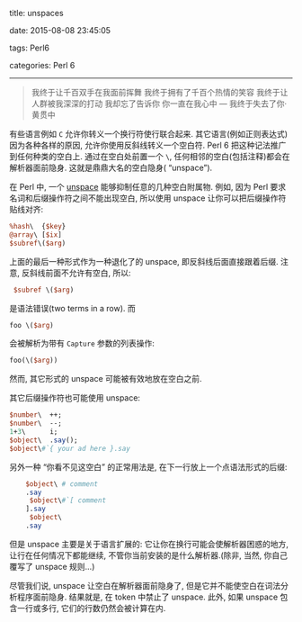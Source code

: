 title: unspaces

date: 2015-08-08 23:45:05

tags: Perl6

categories: Perl 6

------

<blockquote class="blockquote-center">我终于让千百双手在我面前挥舞 我终于拥有了千百个热情的笑容 我终于让人群被我深深的打动 我却忘了告诉你 你一直在我心中
— 我终于失去了你·黄贯中
</blockquote>

有些语言例如 `C` 允许你转义一个换行符使行联合起来. 其它语言(例如正则表达式)因为各种各样的原因, 允许你使用反斜线转义一个空白符. Perl 6 把这种记法推广到任何种类的空白上. 通过在空白处前置一个 `\`, 任何相邻的空白(包括注释)都会在解析器面前隐身. 这就是鼎鼎大名的空白隐身( “unspace”).

在 Perl 中, 一个 [unspace](https://design.perl6.org/S02.html) 能够抑制任意的几种空白附属物. 例如, 因为 Perl 要求名词和后缀操作符之间不能出现空白, 所以使用 unspace 让你可以把后缀操作符贴线对齐:

``` perl
%hash\  {$key}
@array\ [$ix]
$subref\($arg)
```

上面的最后一种形式作为一种退化了的 unspace,  即反斜线后面直接跟着后缀. 注意, 反斜线前面不允许有空白, 所以:

``` perl
 $subref \($arg)
```

是语法错误(two terms in a row). 而

``` perl
foo \($arg)
```

会被解析为带有 `Capture` 参数的列表操作:

``` perl
foo(\($arg))
```

然而, 其它形式的 unspace 可能被有效地放在空白之前.

其它后缀操作符也可能使用 unspace:

``` perl
$number\  ++;
$number\  --;
1+3\      i;
$object\  .say();
$object\#`{ your ad here }.say
```

另外一种 “你看不见这空白” 的正常用法是, 在下一行放上一个点语法形式的后缀:

``` perl
    $object\ # comment
    .say
     $object\#`[ comment
    ].say
     $object\
    .say
```

但是 unspace 主要是关于语言扩展的: 它让你在换行可能会使解析器困惑的地方, 让行在任何情况下都能继续, 不管你当前安装的是什么解析器.(除非, 当然, 你自己覆写了 unspace 规则...)



尽管我们说, unspace 让空白在解析器面前隐身了,  但是它并不能使空白在词法分析程序面前隐身. 结果就是, 在 token 中禁止了 unspace. 此外, 如果 unspace 包含一行或多行,  它们的行数仍然会被计算在内.
